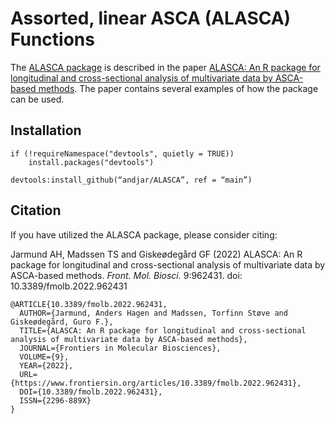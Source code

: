 # Assorted, linear ASCA (ALASCA) Functions
The [ALASCA package](https://andjar.github.io/ALASCA) is described in the paper [ALASCA: An R package for longitudinal and cross-sectional analysis of multivariate data by ASCA-based methods](https://www.frontiersin.org/articles/10.3389/fmolb.2022.962431/full). The paper contains several examples of how the package can be used.

## Installation

```
if (!requireNamespace("devtools", quietly = TRUE))
    install.packages("devtools")

devtools:install_github(“andjar/ALASCA”, ref = “main”)
```

## Citation
If you have utilized the ALASCA package, please consider citing:

Jarmund AH, Madssen TS and Giskeødegård GF (2022) ALASCA: An R package for longitudinal and cross-sectional analysis of multivariate data by ASCA-based methods. *Front. Mol. Biosci.* 9:962431. doi: 10.3389/fmolb.2022.962431

```
@ARTICLE{10.3389/fmolb.2022.962431,
  AUTHOR={Jarmund, Anders Hagen and Madssen, Torfinn Støve and Giskeødegård, Guro F.},
  TITLE={ALASCA: An R package for longitudinal and cross-sectional analysis of multivariate data by ASCA-based methods},
  JOURNAL={Frontiers in Molecular Biosciences},
  VOLUME={9},
  YEAR={2022},
  URL={https://www.frontiersin.org/articles/10.3389/fmolb.2022.962431},       
  DOI={10.3389/fmolb.2022.962431},      
  ISSN={2296-889X}
}
```